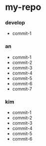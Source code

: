 # my-repo

### develop

- commit-1

### an

- commit-1
- commit-2
- commit-3
- commit-4
- commit-5
- commit-6
- commit-7

### kim

- commit-1
- commit-2
- commit-3
- commit-4
- commit-5
- commit-6